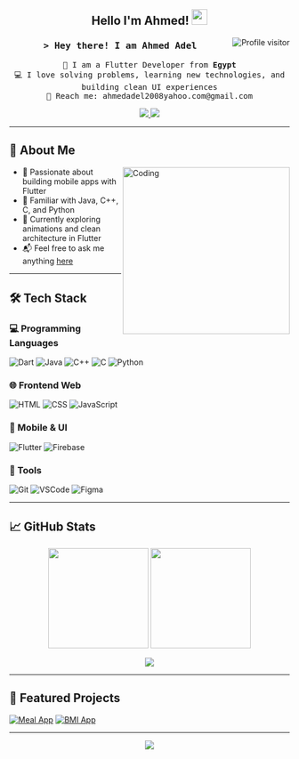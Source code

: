 <h2 align="center">
  Hello I'm Ahmed!
  <img src="https://media.giphy.com/media/hvRJCLFzcasrR4ia7z/giphy.gif" width="28">
</h2>

<a href="https://komarev.com/ghpvc/?username=ahmedadel">
  <img align="right" src="https://komarev.com/ghpvc/?username=ahmedadel&label=Visitors&color=0e75b6&style=flat" alt="Profile visitor" />
</a>

<h3 align="center">
  <samp>&gt; Hey there! I am <b>Ahmed Adel</b></samp>
</h3>

<p align="center"> 
  <samp>
    🚀 I am a Flutter Developer from <b>Egypt</b><br>
    💻 I love solving problems, learning new technologies, and building clean UI experiences<br>
    📧 Reach me: ahmedadel2008yahoo.com@gmail.com
  </samp>
</p>

<p align="center">
 <a href="https://www.linkedin.com/in/ahmedadel" target="_blank">
  <img src="https://img.shields.io/badge/LinkedIn-0077B5?style=for-the-badge&logo=linkedin&logoColor=white" />
 </a>
 <a href="mailto:ahmedadel2008yahoo.com@gmail.com">
    <img src="https://img.shields.io/badge/Gmail-D14836?style=for-the-badge&logo=gmail&logoColor=white" />
  </a>
</p>

---

## 🧠 About Me

<img align="right" width="300" src="https://media.giphy.com/media/qgQUggAC3Pfv687qPC/giphy.gif" alt="Coding" />

- 💙 Passionate about building mobile apps with Flutter  
- 🧠 Familiar with Java, C++, C, and Python  
- 🌱 Currently exploring animations and clean architecture in Flutter  
- 📬 Feel free to ask me anything [here](https://github.com/ahmedadel/ahmedadel/issues)  

---

## 🛠️ Tech Stack

### 💻 Programming Languages
![Dart](https://img.shields.io/badge/Dart-0175C2?style=for-the-badge&logo=dart&logoColor=white)
![Java](https://img.shields.io/badge/Java-ED8B00?style=for-the-badge&logo=java&logoColor=white)
![C++](https://img.shields.io/badge/C++-00599C?style=for-the-badge&logo=c%2B%2B&logoColor=white)
![C](https://img.shields.io/badge/C-555555?style=for-the-badge&logo=c&logoColor=white)
![Python](https://img.shields.io/badge/Python-3776AB?style=for-the-badge&logo=python&logoColor=white)

### 🌐 Frontend Web
![HTML](https://img.shields.io/badge/HTML5-E34F26?style=for-the-badge&logo=html5&logoColor=white)
![CSS](https://img.shields.io/badge/CSS3-1572B6?style=for-the-badge&logo=css3&logoColor=white)
![JavaScript](https://img.shields.io/badge/JavaScript-F7DF1E?style=for-the-badge&logo=javascript&logoColor=black)

### 📱 Mobile & UI
![Flutter](https://img.shields.io/badge/Flutter-02569B?style=for-the-badge&logo=flutter&logoColor=white)
![Firebase](https://img.shields.io/badge/Firebase-FFCA28?style=for-the-badge&logo=firebase&logoColor=black)

### 🧰 Tools
![Git](https://img.shields.io/badge/Git-F05032?style=for-the-badge&logo=git&logoColor=white)
![VSCode](https://img.shields.io/badge/VSCode-007ACC?style=for-the-badge&logo=visual-studio-code&logoColor=white)
![Figma](https://img.shields.io/badge/Figma-F24E1E?style=for-the-badge&logo=figma&logoColor=white)

---

## 📈 GitHub Stats

<p align="center">
  <img src="https://github-readme-stats.vercel.app/api?username=Vhmmed&show_icons=true&theme=radical" height="180" />
  <img src="https://github-readme-stats.vercel.app/api/top-langs/?username=Vhmmed&layout=compact&theme=radical" height="180" />
</p>

<p align="center">
  <img src="https://github-readme-streak-stats.herokuapp.com/?user=Vhmmed&theme=radical" />
</p>

---

## 🚀 Featured Projects

[![Meal App](https://github-readme-stats.vercel.app/api/pin/?username=Vhmmed&repo=Meal_Project&theme=radical)](https://github.com/Vhmmed/Meal_Project)
[![BMI App](https://github-readme-stats.vercel.app/api/pin/?username=Vhmmed&repo=bmi_project&theme=radical)](https://github.com/Vhmmed/bmi_project)

---

<p align="center">
  <img src="https://github-readme-activity-graph.vercel.app/graph?username=Vhmmed&theme=radical&bg_color=0D1117&color=7F3FBF&line=7F3FBF&point=7F3FBF&area=true" />
</p>
